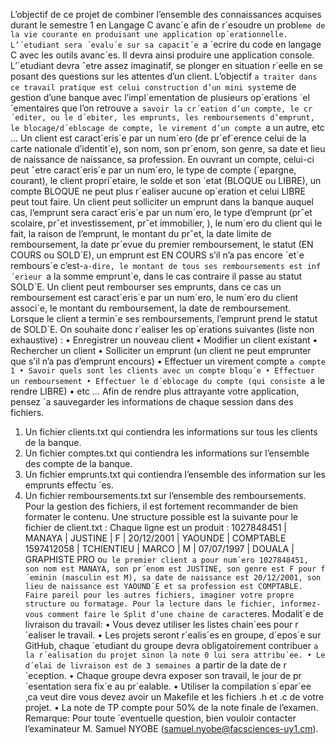 L’objectif de ce projet de combiner l’ensemble des connaissances acquises durant le semestre 1 en
Langage C avanc´e afin de r´esoudre un probl`eme de la vie courante en produisant une application
op´erationnelle. L’´etudiant sera ´evalu´e sur sa capacit´e `a ´ecrire du code en langage C avec les outils
avanc´es. Il devra ainsi produire une application console. L’´etudiant devra ˆetre assez imaginatif, se
plonger en situation r´eelle en se posant des questions sur les attentes d’un client.
L’objectif `a traiter dans ce travail pratique est celui construction d’un mini syst`eme de gestion
d’une banque avec l’impl´ementation de plusieurs op´erations ´el´ementaires que l’on retrouve `a savoir
la cr´eation d’un compte, le cr´editer, ou le d´ebiter, les emprunts, les remboursements d’emprunt, le
blocage/d´eblocage de compte, le virement d’un compte `a un autre, etc ...
Un client est caract´eris´e par un num´ero (de pr´ef´erence celui de la carte nationale d’identit´e), son
nom, son pr´enom, son genre, sa date et lieu de naissance de naissance, sa profession. En ouvrant un
compte, celui-ci peut ˆetre caract´eris´e par un num´ero, le type de compte (´epargne, courant), le client
propri´etaire, le solde et son ´etat (BLOQUE ou LIBRE), un compte BLOQUE ne peut plus r´ealiser
aucune op´eration et celui LIBRE peut tout faire. Un client peut solliciter un emprunt dans la
banque auquel cas, l’emprunt sera caract´eris´e par un num´ero, le type d’emprunt (prˆet scolaire, prˆet
investissement, prˆet immobilier, ), le num´ero du client qui le fait, la raison de l’emprunt, le montant
du prˆet, la date limite de remboursement, la date pr´evue du premier remboursement, le statut (EN
COURS ou SOLD´E), un emprunt est EN COURS s’il n’a pas encore ´et´e rembours´e c’est-`a-dire, le
montant de tous ses remboursements est inf´erieur `a la somme emprunt´e, dans le cas contraire il
passe au statut SOLD´E. Un client peut rembourser ses emprunts, dans ce cas un remboursement
est caract´eris´e par un num´ero, le num´ero du client associ´e, le montant du remboursement, la date
de remboursement. Lorsque le client a termin´e ses remboursements, l’emprunt prend le statut de
SOLD´E.
On souhaite donc r´ealiser les op´erations suivantes (liste non exhaustive) :
• Enregistrer un nouveau client
• Modifier un client existant
• Rechercher un client
• Solliciter un emprunt (un client ne peut emprunter que s’il n’a pas d’emprunt encours)
• Effectuer un virement compte `a compte
1
• Savoir quels sont les clients avec un compte bloqu´e
• Effectuer un remboursement
• Effectuer le d´eblocage du compte (qui consiste `a le rendre LIBRE)
• etc ...
Afin de rendre plus attrayante votre application, pensez `a sauvegarder les informations de chaque
session dans des fichiers.
1. Un fichier clients.txt qui contiendra les informations sur tous les clients de la banque.
2. Un fichier comptes.txt qui contiendra les informations sur l’ensemble des compte de la
banque.
3. Un fichier emprunts.txt qui contiendra l’ensemble des information sur les emprunts effectu
´es.
4. Un fichier remboursements.txt sur l’ensemble des remboursements.
Pour la gestion des fichiers, il est fortement recommander de bien formater le contenu. Une
structure possible est la suivante pour le fichier de client.txt : Chaque ligne est un produit :
1027848451 | MANAYA | JUSTINE | F | 20/12/2001 | YAOUNDE | COMPTABLE
1597412058 | TCHIENTIEU | MARCO | M | 07/07/1997 | DOUALA | GRAPHISTE PRO
o`u le premier client a pour num´ero 1027848451, son nom est MANAYA, son pr´enom est
JUSTINE, son genre est F pour f´eminin (masculin est M), sa date de naissance est 20/12/2001,
son lieu de naissance est YAOUND´E et sa profession est COMPTABLE. Faire pareil pour
les autres fichiers, imaginer votre propre structure ou formatage. Pour la lecture dans le fichier,
informez-vous comment faire le Split d’une chaine de caract`eres.
Modalit´e de livraison du travail:
• Vous devez utiliser les listes chain´ees pour r´ealiser le travail.
• Les projets seront r´ealis´es en groupe, d´epos´e sur GitHub, chaque ´etudiant du groupe devra
obligatoirement contribuer `a la r´ealisation du projet sinon la note 0 lui sera attribu´ee.
• Le d´elai de livraison est de 3 semaines `a partir de la date de r´eception.
• Chaque groupe devra exposer son travail, le jour de pr´esentation sera fix´e au pr´ealable.
• Utiliser la compilation s´epar´ee ¸ca veut dire vous devez avoir un Makefile et les fichiers .h et
.c de votre projet.
• La note de TP compte pour 50% de la note finale de l’examen.
Remarque: Pour toute ´eventuelle question, bien vouloir contacter l’examinateur M. Samuel
NYOBE (samuel.nyobe@facsciences-uy1.cm).
